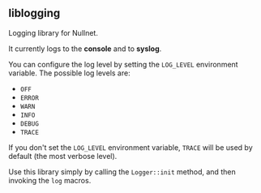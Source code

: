 ## liblogging

Logging library for Nullnet.

It currently logs to the **console** and to **syslog**.

You can configure the log level by setting the `LOG_LEVEL` environment variable. The possible log levels are:
- `OFF`
- `ERROR`
- `WARN`
- `INFO`
- `DEBUG`
- `TRACE`

If you don't set the `LOG_LEVEL` environment variable, `TRACE` will be used by default (the most verbose level).

Use this library simply by calling the `Logger::init` method, and then invoking the `log` macros.
